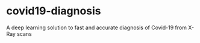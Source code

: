 # covid19-diagnosis
A deep learning solution to fast and accurate diagnosis of Covid-19 from X-Ray scans
